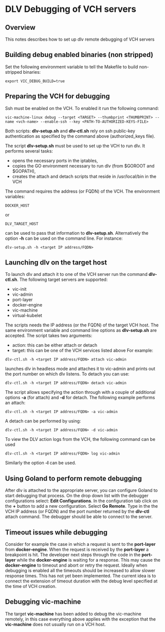 # DLV Debugging of VCH servers

## Overview

This notes describes how to set up dlv remote debugging of VCH servers

## Building debug enabled binaries (non stripped)

Set the following environment variable to tell the Makefile to build non-stripped binaries:
``` shell
export VIC_DEBUG_BUILD=true
```

## Preparing the VCH for debugging

Ssh must be enabled on the VCH. To enabled it run the following command:
``` shell
vic-machine-linux debug --target <TARGET> --thumbprint <THUMBPRINT> --name <vch-name> --enable-ssh --key <PATH-TO-AUTHORIZED-KEYS-FILE>
```

Both scripts: **dlv-setup.sh** and **dlv-ctl.sh** rely on ssh public-key authentication as specified by the command above (authorized_keys file).

The script **dlv-setup.sh**
must be used to set up the VCH to run dlv. It performs several tasks:
* opens the necessary ports in the iptables,
* copies the GO environment necessary to run dlv (from $GOROOT and $GOPATH),
* creates the attach and detach scripts that reside in /usr/local/bin in the VCH


The command requires the address (or FQDN) of the VCH. The environment variables:
```shell
DOCKER_HOST
```
or
``` shell
DLV_TARGET_HOST
```
can be used to pass that information to **dlv-setup.sh**. Alternatively the option __-h__ can be used on the command line.
For instance:
``` shell
dlv-setup.sh -h <target IP address/FQDN>
```

## Launching dlv on the target host

To launch dlv and attach it to one of the VCH server run the command **dlv-ctl.sh**. The following target servers are supported:
* vic-init
* vic-admin
* port-layer
* docker-engine
* vic-machine
* virtual-kubelet

The scripts needs the IP address (or the FQDN) of the target VCH host. The same environment variable
and command line options as **dlv-setup.sh** are accepted. The script takes two arguments:
* action: this can be either attach or detach
* target: this can be one of the VCH services listed above
For example:
``` shell
dlv-ctl.sh -h <target IP address/FQDN> attach vic-admin
```
launches dlv in headless mode and attaches it to vic-admin and prints out the port number on which dlv listens.
To detach you can use:
``` shell
dlv-ctl.sh -h <target IP address/FQDN> detach vic-admin
```
The script allows specifying the action through with a couple of additional options __-a__ (for attach) and __-d__ for detach.
The following example performs an attach:
``` shell
dlv-ctl.sh -h <target IP address/FQDN> -a vic-admin
```
A detach can be performed by using:
``` shell
dlv-ctl.sh -h <target IP address/FQDN> -d vic-admin
```
To view the DLV action logs from the VCH, the following command can be used
``` shell
dlv-ctl.sh -h <target IP address/FQDN> log vic-admin
```
Similarly the option __-l__ can be used.

## Using Goland to perform remote debugging
After dlv is attached to the appropriate server, you can configure Goland to start debugging that process.
On the drop down list with the debugger configurations select: __Edit Configurations__. In the configuration tab 
click on the __+__ button to add a new configuration. Select __Go Remote__. Type in the the VCH IP address (or FQDN) and
the port number returned by the **dlv-ctl** attach command. The debugger should be able to connect to the server.

## Timeout issues while debugging
Consider for example the case in which a request is sent to the **port-layer** from  **docker-engine**. When the request
is received by the **port-layer** a breakpoint is hit. The developer next steps through the code in the **port-layer**
while the **docker-engine** is waiting for a response. This may cause the **docker-engine** to timeout and abort
or retry the request. Ideally when debugging is enabled all the timeouts should be increased to allow slower
response times. This has not yet been implemented. The current idea is to connect the extension of timeout duration
with the debug level specified at the time of VCH creation.

## Debugging vic-machine
The target __vic-machine__ has been added to debug the vic-machine remotely, in this case everything above applies with
the exception that the __vic-machine__ does not usually run on a VCH host.